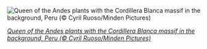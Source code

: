
![Queen of the Andes plants with the Cordillera Blanca massif in the background, Peru (© Cyril Ruoso/Minden Pictures)](https://cn.bing.com//th?id=OHR.QueenoftheAndes_EN-US2037242483_1920x1080.jpg&rf=LaDigue_1920x1080.jpg&pid=hp)

*[Queen of the Andes plants with the Cordillera Blanca massif in the background, Peru (© Cyril Ruoso/Minden Pictures)](https://www.bing.com/search?q=international+mountain+day+united+nations&form=hpcapt&filters=HpDate%3a%2220201211_0800%22)*

